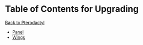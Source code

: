 # Table of Contents for Upgrading

[Back to Pterodactyl](/Pterodactyl)

* [Panel](/Pterodactyl/3%20-%20Upgrading/1%20-%20Panel.md)
* [Wings](/Pterodactyl/3%20-%20Upgrading/2%20-%20Wings.md)